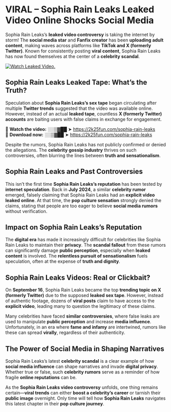 # VIRAL – Sophia Rain Leaks Leaked Video Online Shocks Social Media 

Sophia Rain Leaks’s **leaked video controversy** is taking the internet by storm! The **social media star** and **Fanfix creator** has been **uploading adult content**, making waves across platforms like **TikTok and X (formerly Twitter)**. Known for consistently posting **viral content**, Sophia Rain Leaks has now found themselves at the center of a **celebrity scandal**.  

[![Watch Leaked Video.](https://miro.medium.com/v2/resize:fit:828/format:webp/1*cilzJN44JGOrTw9NJCrNHA.gif "Watch Leaked Video")](https://2k25fun.com/sophia-rain-leaks)

## **Sophia Rain Leaks Leaked Tape: What’s the Truth?**  
Speculation about **Sophia Rain Leaks’s sex tape** began circulating after multiple **Twitter trends** suggested that the video was available online. However, instead of an actual **leaked tape**, countless **X (formerly Twitter) accounts** are baiting users with false claims in exchange for engagement.  

🔹 **Watch the video:** ░░▒▓██ ➤ https://2k25fun.com/sophia-rain-leaks  
🔹 **Download now:** ░░▒▓██ ➤ https://2k25fun.com/sophia-rain-leaks  

Despite the rumors, Sophia Rain Leaks has not publicly confirmed or denied the allegations. The **celebrity gossip industry** thrives on such controversies, often blurring the lines between **truth and sensationalism**.  

## **Sophia Rain Leaks and Past Controversies**  
This isn’t the first time **Sophia Rain Leaks’s reputation** has been tested by **internet speculation**. Back in **July 2024**, a similar **celebrity rumor** emerged, falsely claiming that Sophia Rain Leaks had an **explicit video leaked online**. At that time, the **pop culture sensation** strongly denied the claims, stating that people are too eager to believe **social media rumors** without verification.  

## **Impact on Sophia Rain Leaks’s Reputation**  
The **digital era** has made it increasingly difficult for celebrities like Sophia Rain Leaks to maintain their **privacy**. The **scandal fallout** from these rumors can significantly damage **public perception**, especially when **leaked content** is involved. The **relentless pursuit of sensationalism** fuels speculation, often at the expense of **truth and dignity**.  

## **Sophia Rain Leaks Videos: Real or Clickbait?**  
On **September 16**, Sophia Rain Leaks became the top **trending topic on X (formerly Twitter)** due to the supposed **leaked sex tape**. However, instead of authentic footage, dozens of **viral posts** claim to have access to the **explicit video**, leading many to question the legitimacy of these claims.  

Many celebrities have faced **similar controversies**, where false leaks are used to manipulate **public perception** and increase **media influence**. Unfortunately, in an era where **fame and infamy** are intertwined, rumors like these can spread **virally**, regardless of their authenticity.  

## **The Power of Social Media in Shaping Narratives**  
Sophia Rain Leaks’s latest **celebrity scandal** is a clear example of how **social media influence** can shape narratives and invade **digital privacy**. Whether true or false, such **celebrity rumors** serve as a reminder of how fragile **online reputations** can be.  

As the **Sophia Rain Leaks video controversy** unfolds, one thing remains certain—**viral trends** can either **boost a celebrity’s career** or tarnish their **public image** overnight. Only time will tell how **Sophia Rain Leaks** navigates this latest chapter in their **pop culture journey**. 